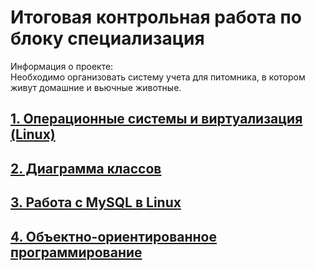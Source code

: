 # Итоговая контрольная работа по блоку специализация
Информация о проекте:  
Необходимо организовать систему учета для питомника, в котором живут домашние и вьючные животные.
## [1. Операционные системы и виртуализация (Linux)](https://github.com/Optimalsten/FCW_SOA/linux_commands/shared_folder/commands_hystory.md "Операционные системы и виртуализация (Linux)")
## [2. Диаграмма классов](https://github.com/Optimalsten/FCW_SOA/diagramm_class/diagramm_class.md "Диаграмма классов")
## [3. Работа с MySQL в Linux](https://github.com/Optimalsten/FCW_SOA/mysql_works/mysql_works.md "Работа с MySQL в Linux")
## [4. Объектно-ориентированное программирование](https://github.com/Optimalsten/FCW_SOA/src "Объектно-ориентированное программирование")
